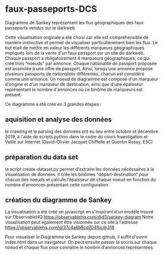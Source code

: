 # faux-passeports-DCS
 Diagramme de Sankey représentant les flux géographiques des faux passeports vendus sur le darkweb

Cette visualisation originale a été choisi car elle est compréhensible de manière instinctive et permet de visualiser particulièrement bien les flux. Le but était de mettre en valeur les différents marqueurs géographiques impliqués lors de la vente d'un faux passport sur un site du darkweb. Chaque passport a obligatoirement 4 marqueurs géographiques, ce qui crée trois "noeuds" par annonce. Chaque nationalité de passport proposée est assimilée à une offre de passport. Ainsi, lorsqu'une annonce propose plusieurs passports de nationalités différentes, chacun est considéré comme une annonce. Un noeud de diagramme est composé d'un marqueur d'origine et d'un marqueur de destination, ainsi que d'une épaisseur représentant le nombre d'annonces où ce binôme de marqueurs est présent. 

Ce diagramme a été crée en 3 grandes étapes :

## aquisition et analyse des données 
le crawling et le parsing des données ont eu lieu entre octobre et décembre 2019, à l'aide de scripts python dans le cadre du cours Investigation et Veille sur Internet (David-Olivier Jacquet Chiffelle et Quentin Rossy, ESC)

## préparation du data set
le script create-dataset.py permet d'extraire les données nécéssaires à la visualisation de données. Il  crée les binômes "départ-destination" pour chacun des noeuds et calcule l'épaisseur de chaque noeud en fonction du nombre d'annonces présentant cette configuration. 

## création du diagramme de Sankey 
La visualisation a été créé en javascript en s'inspirant d'un modèle trouvé sur ObservableHQ https://observablehq.com/@d3/sankey-diagram 
Notre visualisation peut également être visionnée sur ce site à l'adresse https://observablehq.com/d/37c4a8b8cd704fbc@318

Pour visualiser le Diagramme de Sankey depuis github, il suffit d'ouvrir index.html dans un navigateur. On peut ensuite passer la souris sur chaque noeud et chaque flux pour connaitre le nombre d'annonces représentées.